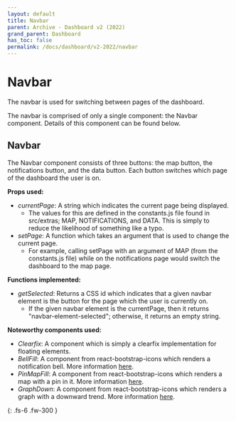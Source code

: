 ```yaml
---  
layout: default  
title: Navbar
parent: Archive - Dashboard v2 (2022)
grand_parent: Dashboard
has_toc: false
permalink: /docs/dashboard/v2-2022/navbar
---  
```


# Navbar

The navbar is used for switching between pages of the dashboard.

The navbar is comprised of only a single component: the Navbar component. Details of this component can be found below.

## Navbar

The Navbar component consists of three buttons: the map button, the notifications button, and the data button. Each button switches which page of the dashboard the user is on.

**Props used:**
- *currentPage*: A string which indicates the current page being displayed.
    - The values for this are defined in the constants.js file found in src/extras; MAP, NOTIFICATIONS, and DATA. This is simply to reduce the likelihood of something like a typo.
- *setPage*: A function which takes an argument that is used to change the current page.
    - For example, calling setPage with an argument of MAP (from the constants.js file) while on the notifications page would switch the dashboard to the map page.

**Functions implemented:**
- *getSelected*: Returns a CSS id which indicates that a given navbar element is the button for the page which the user is currently on.
    - If the given navbar element is the currentPage, then it returns "navbar-element-selected"; otherwise, it returns an empty string.

**Noteworthy components used:**
- *Clearfix*: A component which is simply a clearfix implementation for floating elements.
- *BellFill*: A component from react-bootstrap-icons which renders a notification bell. More information [here](/docs/dashboard/react/react-bootstrap-icons).
- *PinMapFill*: A component from react-bootstrap-icons which renders a map with a pin in it. More information [here](/docs/dashboard/react/react-bootstrap-icons).
- *GraphDown*: A component from react-bootstrap-icons which renders a graph with a downward trend. More information [here](/docs/dashboard/react/react-bootstrap-icons).

{: .fs-6 .fw-300 }